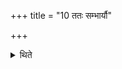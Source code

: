 +++
title = "10 ततः सम्भार्यौ"

+++

<details><summary>थिते</summary>

10. Then the two (months) to be carried together:  
</details>
